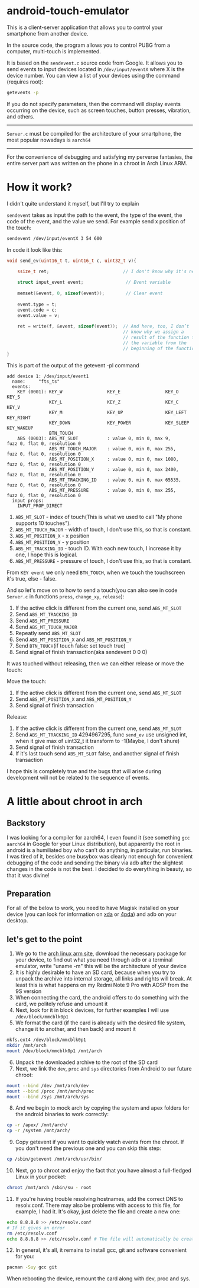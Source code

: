 # android-touch-emulator
This is a client-server application that allows you to control your smartphone from another device.

In the source code, the program allows you to control PUBG from a computer, multi-touch is implemented.

It is based on the `sendevent.c` source code from Google. It allows you to send events to input devices located in `/dev/input/eventX` where X is the device number. You can view a list of your devices using the command (requires root):
```sh
getevents -p
```
If you do not specify parameters, then the command will display events occurring on the device, such as screen touches, button presses, vibration, and others.

------

`Server.c` must be compiled for the architecture of your smartphone, the most popular nowadays is `aarch64`

------

For the convenience of debugging and satisfying my perverse fantasies, the entire server part was written on the phone in a chroot in Arch Linux ARM.

# How it work?

I didn't quite understand it myself, but I'll try to explain

`sendevent` takes as input the path to the event, the type of the event, the code of the event, and the value we send. For example send x position of the touch:
```sh
sendevent /dev/input/eventX 3 54 600
```

In code it look like this:
```C
void send_ev(uint16_t t, uint16_t c, uint32_t v){
    
    ssize_t ret;                            // I don't know why it's necessary

    struct input_event event;                // Event variable
    
    memset(&event, 0, sizeof(event));        // Clear event
    
    event.type = t;
    event.code = c;
    event.value = v;
    
    ret = write(f, &event, sizeof(event));  // And here, too, I don’t      the function simply 
                                            // know why we assign a        writes the event to 
                                            // result of the function to   the event file
                                            // the variable from the        
                                            // beginning of the function    
}
```

This is part of the output of the getevent -pl command
```
add device 1: /dev/input/event1
  name:     "fts_ts"
  events:
    KEY (0001): KEY_W                 KEY_E                 KEY_O                 KEY_S
                KEY_L                 KEY_Z                 KEY_C                 KEY_V
                KEY_M                 KEY_UP                KEY_LEFT              KEY_RIGHT
                KEY_DOWN              KEY_POWER             KEY_SLEEP             KEY_WAKEUP
                BTN_TOUCH
    ABS (0003): ABS_MT_SLOT           : value 0, min 0, max 9,      fuzz 0, flat 0, resolution 0
                ABS_MT_TOUCH_MAJOR    : value 0, min 0, max 255,    fuzz 0, flat 0, resolution 0
                ABS_MT_POSITION_X     : value 0, min 0, max 1080,   fuzz 0, flat 0, resolution 0
                ABS_MT_POSITION_Y     : value 0, min 0, max 2400,   fuzz 0, flat 0, resolution 0
                ABS_MT_TRACKING_ID    : value 0, min 0, max 65535,  fuzz 0, flat 0, resolution 0
                ABS_MT_PRESSURE       : value 0, min 0, max 255,    fuzz 0, flat 0, resolution 0
  input props:
    INPUT_PROP_DIRECT
```
1. `ABS_MT_SLOT` - index of touch(This is what we used to call "My phone supports 10 touches").
2. `ABS_MT_TOUCH_MAJOR` - width of touch, I don't use this, so that is constant. 
3. `ABS_MT_POSITION_X` - x position
4. `ABS_MT_POSITION_Y` - y position
5. `ABS_MT_TRACKING_ID` - touch ID. With each new touch, I increase it by one, I hope this is logical.
6. `ABS_MT_PRESSURE` - pressure of touch, I don't use this, so that is constant.

From `KEY event` we only need `BTN_TOUCH`, when we touch the touchscreen it's true, else - false. 

And so let's move on to how to send a touch(you can also see in code `Server.c` in functions `press`, `change_xy`, `release`):
1. If the active click is different from the current one, send `ABS_MT_SLOT`
2. Send `ABS_MT_TRACKING_ID`
3. Send `ABS_MT_PRESSURE`
4. Send `ABS_MT_TOUCH_MAJOR`
5. Repeatly send `ABS_MT_SLOT`
6. Send `ABS_MT_POSITION_X` and `ABS_MT_POSITION_Y`
7. Send `BTN_TOUCH`(if touch false: set touch true)
8. Send signal of finish transaction(aka sendevent 0 0 0)

It was touched without releasing, then we can either release or move the touch:

Move the touch:
1. If the active click is different from the current one, send `ABS_MT_SLOT`
2. Send `ABS_MT_POSITION_X` and `ABS_MT_POSITION_Y`
3. Send signal of finish transaction

Release:
1. If the active click is different from the current one, send `ABS_MT_SLOT`
2. Send `ABS_MT_TRACKING_ID` 4294967295, func `send_ev` use unsigned int, when it give max of uint32_t it transform to -1(Maybe, I don't shure)
3. Send signal of finish transaction
4. If it's last touch send `ABS_MT_SLOT` false, and another signal of finish transaction

I hope this is completely true and the bugs that will arise during development will not be related to the sequence of events.

# A little about chroot in arch

## Backstory

I was looking for a compiler for aarch64, I even found it (see something `gcc aarch64` in Google for your Linux distribution), but apparently the root in android is a humiliated boy who can’t do anything, in particular, run binaries. I was tired of it, besides one busybox was clearly not enough for convenient debugging of the code and sending the binary via adb after the slightest changes in the code is not the best. I decided to do everything in beauty, so that it was divine!

## Preparation

For all of the below to work, you need to have Magisk installed on your device (you can look for information on [xda](https://www.xda-developers.com/ "xda") or [4pda](https://4pda.to/ "4pda")) and adb on your desktop.

## let's get to the point

1. We go to the [arch linux arm site](https://archlinuxarm.org/about/downloads "Arch ARM downloads"), download the necessary package for your device, to find out what you need through adb or a terminal emulator, write "uname -m" this will be the architecture of your device
2. It is highly desirable to have an SD card, because when you try to unpack the archive into internal storage, all links and rights will break. At least this is what happens on my Redmi Note 9 Pro with AOSP from the 9S version
3. When connecting the card, the android offers to do something with the card, we politely refuse and umount it
4. Next, look for it in block devices, for further examples I will use `/dev/block/mmcblk0p1`
5. We format the card (if the card is already with the desired file system, change it to another, and then back) and mount it
```sh
mkfs.ext4 /dev/block/mmcblk0p1
mkdir /mnt/arch
mount /dev/block/mmcblk0p1 /mnt/arch
```
6. Unpack the downloaded archive to the root of the SD card
7. Next, we link the `dev`, `proc` and `sys` directories from Android to our future chroot:
```sh
mount --bind /dev /mnt/arch/dev
mount --bind /proc /mnt/arch/proc
mount --bind /sys /mnt/arch/sys
```
8. And we begin to mock arch by copying the system and apex folders for the android binaries to work correctly:
```sh
cp -r /apex/ /mnt/arch/
cp -r /system /mnt/arch/
```
9. Copy getevent if you want to quickly watch events from the chroot. If you don't need the previous one and you can skip this step:
```sh
cp /sbin/getevent /mnt/arch/usr/bin/
```
10. Next, go to chroot and enjoy the fact that you have almost a full-fledged Linux in your pocket:
```sh
chroot /mnt/arch /sbin/su - root
```
11. If you're having trouble resolving hostnames, add the correct DNS to resolv.conf. There may also be problems with access to this file, for example, I had it. It's okay, just delete the file and create a new one:
```sh
echo 8.8.8.8 >> /etc/resolv.conf
# If it gives an error
rm /etc/resolv.conf
echo 8.8.8.8 >> /etc/resolv.conf # The file will automatically be created
```
12. In general, it's all, it remains to install gcc, git and software convenient for you:
```sh
pacman -Suy gcc git
```
When rebooting the device, remount the card along with dev, proc and sys.

